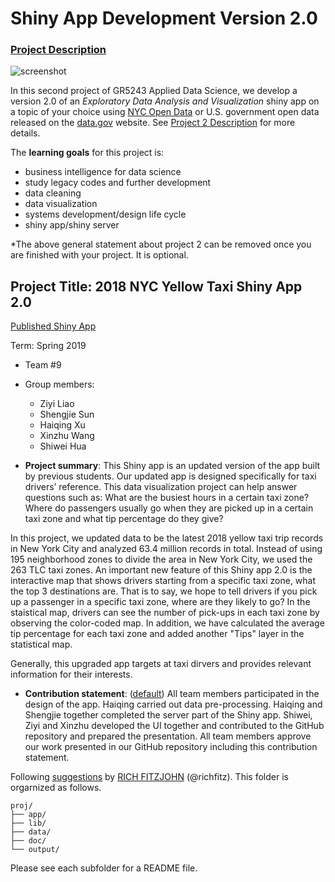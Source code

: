 # Shiny App Development Version 2.0

### [Project Description](doc/project2_desc.md)

![screenshot](output/screenshot.jpeg)

In this second project of GR5243 Applied Data Science, we develop a version 2.0 of an *Exploratory Data Analysis and Visualization* shiny app on a topic of your choice using [NYC Open Data](https://opendata.cityofnewyork.us/) or U.S. government open data released on the [data.gov](https://data.gov/) website. See [Project 2 Description](doc/project2_desc.md) for more details.  

The **learning goals** for this project is:

- business intelligence for data science
- study legacy codes and further development
- data cleaning
- data visualization
- systems development/design life cycle
- shiny app/shiny server

*The above general statement about project 2 can be removed once you are finished with your project. It is optional.

## Project Title: 2018 NYC Yellow Taxi Shiny App 2.0

[Published Shiny App](https://xhqkatrina.shinyapps.io/shiny_nyctaxi/)

Term: Spring 2019

+ Team #9

+ Group members:
	+ Ziyi Liao
	+ Shengjie Sun
	+ Haiqing Xu
	+ Xinzhu Wang
	+ Shiwei Hua

+ **Project summary**: This Shiny app is an updated version of the app built by previous students. Our updated app is designed specifically for taxi drivers’ reference. This data visualization project can help answer questions such as:
What are the busiest hours in a certain taxi zone? Where do passengers usually go when they are picked up in a certain taxi zone and
what tip percentage do they give?

In this project, we updated data to be the latest 2018 yellow taxi trip records in New York City and analyzed 63.4 million records in total. Instead of using 195 neighborhood zones to divide the area in New York City, we used the 263 TLC taxi zones. An important new feature of this Shiny app 2.0 is the interactive map that shows drivers starting from a specific taxi zone, what the top 3 destinations are. That is to say, we hope to tell drivers if you pick up a passenger in a specific taxi zone, where are they likely to go? In the staistical map, drivers can see the number of pick-ups in each taxi zone by observing the color-coded map. In addition, we have calculated the average tip percentage for each taxi zone and added another "Tips" layer in the statistical map.

Generally, this upgraded app targets at taxi dirvers and provides relevant information for their interests.

+ **Contribution statement**: ([default](doc/a_note_on_contributions.md)) All team members participated in the design of the app. Haiqing carried out data pre-processing. Haiqing and Shengjie together completed the server part of the Shiny app. Shiwei, Ziyi and Xinzhu developed the UI together and contributed to the GitHub repository and prepared the presentation. All team members approve our work presented in our GitHub repository including this contribution statement.

Following [suggestions](http://nicercode.github.io/blog/2013-04-05-projects/) by [RICH FITZJOHN](http://nicercode.github.io/about/#Team) (@richfitz). This folder is orgarnized as follows.

```
proj/
├── app/
├── lib/
├── data/
├── doc/
└── output/
```

Please see each subfolder for a README file.

